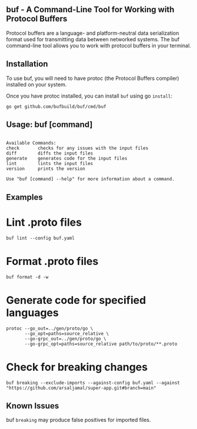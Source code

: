 ## buf - A Command-Line Tool for Working with Protocol Buffers

Protocol buffers are a language- and platform-neutral data serialization format used for transmitting data between networked systems. The buf command-line tool allows you to work with protocol buffers in your terminal.

## Installation
To use buf, you will need to have protoc (the Protocol Buffers compiler) installed on your system.

Once you have protoc installed, you can install `buf` using go `install`:

``go get github.com/bufbuild/buf/cmd/buf``

## Usage: buf [command]
```

Available Commands:
check       checks for any issues with the input files
diff        diffs the input files
generate    generates code for the input files
lint        lints the input files
version     prints the version

Use "buf [command] --help" for more information about a command.
```

## Examples
# Lint .proto files
`buf lint --config buf.yaml`

# Format .proto files
`buf format -d -w`

# Generate code for specified languages

```
protoc --go_out=../gen/proto/go \
       --go_opt=paths=source_relative \
       --go-grpc_out=../gen/proto/go \
       --go-grpc_opt=paths=source_relative path/to/proto/**.proto

```

# Check for breaking changes
`buf breaking --exclude-imports --against-config buf.yaml --against "https://github.com/arsaljamal/super-app.git#branch=main"`


## Known Issues
buf `breaking` may produce false positives for imported files.